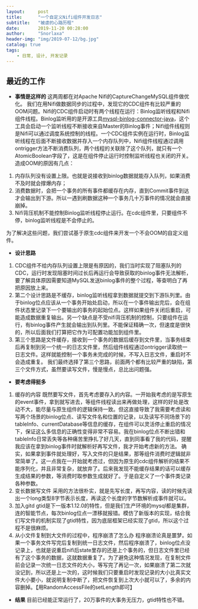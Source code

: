 ```yaml
---
layout:     post
title:      "一个自定义Nifi组件开发日志"
subtitle:   "被虐的心路历程"
date:       2019-11-20 00:28:00
author:     "Snorlaxa"
header-img: "img/2019-07-12/bg.jpg"
catalog: true
tags:
    - 日常, 设计, 开发记录
---
```


## 最近的工作

+ **事情是这样的**
这两周都在对Apache Nifi的CaptureChangeMySQL组件做优化。
我们在用Nifi做数据同步的过程中，发现它的CDC组件有比较严重的OOM问题。Nifi的CDC组件启动时有两个线程在运行：Binlog监听线程和Nifi组件线程。Binlog监听用的是开源工具[mysql-binlog-connector-java](https://github.com/shyiko/mysql-binlog-connector-java)，这个工具会启动一个监听线程不断接收来自Master的Binlog事件；Nifi组件线程则是Nifi可以通过调度系统控制的线程。一个CDC组件实例在运行时，Binlog监听线程在后面不断接收数据并存入一个内存队列中，Nifi组件线程通过调用ontrigger方法不断消费队列，两个线程的关联除了这个队列，就只有一个AtomicBoolean字段了，这是在组件停止运行时控制监听线程也关闭的开关。
造成OOM的原因有几点：
1. 内存队列没有设置上限。也就是说接收到binlog数据就能存入队列，如果消费不及时就会撑爆内存；
2. 消费数据时，会把一个事务的所有事件都缓存在内存，直到Commit事件到达才会输出到下游。所以一遇到刷数据这种一个事务几十万事件的情况就会直接崩掉。
3. Nifi背压机制不能控制Binlog监听线程停止运行。在cdc组件里，只要组件不停，binlog监听线程是不会停止的。

为了解决这些问题，我们尝试基于原生cdc组件来开发一个不会OOM的自定义组件。

+ **设计思路**
1. CDC组件不给内存队列设置上限是有原因的，我们当时实现了阻塞队列的CDC，运行时发现阻塞时间过长后再运行会导致获取的binlog事件无法解析，要了解具体原因需要知道MySQL发送binlog事件的整个过程，等查明白了再把原因放上来。
2. 第二个设计思路是不缓存，binlog监听线程拿到数据就提交到下游队列里。由于binlog位点应该从一个事务开始处启动，所以在一个事件输出完后，会在组件状态里记录下一个要输出的事务的起始位点。这样如果组件关闭后重启，可能造成数据重复输出。另一个缺点是不受nifi背压机制的控制，只要组件在运行，有binlog事件产生就会输出到队列里。不能保证精确一次，但速度是很快的，所以后面我们打算把它作为可配置功能加到组件里。
3. 第三个思路是文件缓存，接收到一个事务的数据后缓存到文件里，当事务结束后再复制到另一个统一的日志文件里，然后组件线程通过ontrigger读取统一日志文件。这样就能控制一个事务未完成的时候，不写入日志文件，重启时不会造成重复。
我们最终选择了第三个思路，前面两个都有比较严重的缺陷，第三个文件方式，虽然要读写文件，慢是慢点，总比出问题强。

+ **要考虑得挺多**
1. 缓存的内容
既然要写文件，首先考虑要存入的内容。一开始我考虑的是写原生的event事件，拿到就写进去，等组件线程读出来再做处理，这样的好处是改动不大，能尽量与原生组件的逻辑保持一致。但这直接导致了我需要考虑读和写两个场景的binlog位点、读写文件名和位置的记录，以及读写不同场景下的tableInfo、currentDatabase等信息的缓存，在组件可以灵活停止重启的情况下，保证这么多信息的正确性变得非常不容易。我在binlog位点不断出错和tableInfo日常丢失等各种痛苦里挣扎了好几天，直到同事看了我的代码，提醒我应该在拿到binlog事件时就解析好再写文件，我才开始考虑新的方法。
确实，如果拿到事件就处理好，写入文件的只是结果，那等组件消费时逻辑就非常简单了。这一点我在一开始就考虑过，但因为原生的cdc组件解析的结果不能序列化，并且非常复杂，就放弃了。后来我发现不能缓存结果的话可以缓存生成结果的参数，等消费时取参数生成就好了。于是自定义了一个事件类记录各种参数。
2. 变长数据写文件
采用的方法很朴实，就是先写长度，再写内容，读的时候先读出一个long类型8字节表示长度，再读这个长度的字节数解析成事件就可以。
3. 加入gitd
gtid是下一版本1.12.0的特性，但是我们生产环境的mysql都是集群，连的智能节点，每次binlog位点一漂移就报错。模仿了新版本的实现，结合我们写文件的机制实现了gtid特性，因为底层框架已经实现了gtid，所以这个过程不是很麻烦。
4. 从小文件复制到大文件的过程中，程序崩溃了怎么办
程序崩溃论真是噩梦。如果一个事务文件写完后复制到统一日志文件，然后程序崩溃了，binlog位点没记录上，也就是说重启nifi后state里存的还是上个事务的，但日志文件里已经有了这个事务的数据，这就数据重复了。为了避免这种情况发现，在复制文件前会记录一次统一日志文件的大小，等写完了再记一次，如果崩溃了第二次就没记到，所以还是上一次的，这时候我们只要重启时发现记录的大小比真实文件大小要小，就说明复制中断了，把文件恢复到上次大小就可以了，多余的内容删掉。【用RandomAccessFile的setLength即可】

+ **结果**
目前已经能正常运行了，20万事件的大事务无压力，gtid特性也不错。